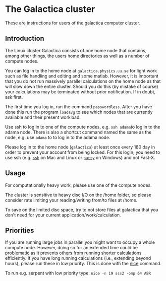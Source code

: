 # The Galactica cluster
These are instructions for users of the galactica computer cluster.

## Introduction

The Linux cluster Galactica consists of one home node that contains, among other things, the users home directories as well as a number of compute nodes.

You can log in to the home node at `galactica.physics.uu.se` for light work such as file handling and editing and some matlab. However, it is important that you do not run massively parallel calculations on the home node as that will slow down the entire cluster. Should you do this (by mistake of course) your calculations may be terminated without prior notification. If in doubt, ask first.

The first time you log in, run the command `passwordless`. After you have done this run the program `loadavg` to see which nodes that are currently available and their present workload.

Use ssh to log in to one of the compute nodes, e.g. `ssh adama`to log in to the adama node. There is also a shortcut command named the same as the node, e.g. use `adama` to to log in to the adama node.

Please log in to the home node (`galactica`) at least once every 180 day in order to prevent your account from being locked. For this login, you need to use ssh (e.g. [`ssh`](https://linux.die.net/man/1/ssh) on Mac and Linux or [`putty`](https://www.putty.org/) on Windows) and not Fast-X.

## Usage

For computationally heavy work, please use one of the compute nodes.

The cluster is sensitive to heavy disc I/O on the /home folder, so please consider rate limiting your reading/writing from/to files at /home.

To save on the limited disc space, try to not store files at galactica that you don't need for your current application/work/calculation.

## Priorities

If you are running large jobs in parallel you might want to occupy a whole compute node. However, doing so for an extended time could be problematic as it prevents others from running shorter calculations efficiently. If you have long running calculations (i.e., extending beyond hours), please run these in low priority. This is done with the [nice](https://linux.die.net/man/1/nice) command.

To run e.g. serpent with low priority type: `nice -n 19 sss2 -omp 64 ABR`

